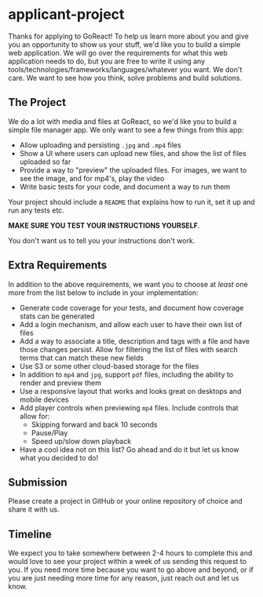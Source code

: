 # applicant-project

Thanks for applying to GoReact! To help us learn more about you and give you an opportunity to show us your stuff, we'd like you to build a simple web application.  We will go over the requirements for what this web application needs to do, but you are free to write it using any tools/technologies/frameworks/languages/whatever you want.  We don't care.  We want to see how you think, solve problems and build solutions.

## The Project
We do a lot with media and files at GoReact, so we'd like you to build a simple file manager app.  We only want to see a few things from this app:

* Allow uploading and persisting `.jpg` and `.mp4` files
* Show a UI where users can upload new files, and show the list of files uploaded so far
* Provide a way to "preview" the uploaded files.  For images, we want to see the image, and for mp4's, play the video
* Write basic tests for your code, and document a way to run them

Your project should include a `README` that explains how to run it, set it up and run any tests etc.

**MAKE SURE YOU TEST YOUR INSTRUCTIONS YOURSELF**.

You don't want us to tell you your instructions don't work.

## Extra Requirements
In addition to the above requirements, we want you to choose at *least* one more from the list below to include in your implementation:

* Generate code coverage for your tests, and document how coverage stats can be generated
* Add a login mechanism, and allow each user to have their own list of files
* Add a way to associate a title, description and tags with a file and have those changes persist.  Allow for filtering the list of files with search terms that can match these new fields
* Use S3 or some other cloud-based storage for the files
* In addition to `mp4` and `jpg`, support `pdf` files, including the ability to render and preview them
* Use a responsive layout that works and looks great on desktops and mobile devices
* Add player controls when previewing `mp4` files.  Include controls that allow for:
   * Skipping forward and back 10 seconds
   * Pause/Play
   * Speed up/slow down playback
* Have a cool idea not on this list? Go ahead and do it but let us know what you decided to do!

## Submission
Please create a project in GitHub or your online repository of choice and share it with us.

## Timeline
We expect you to take somewhere between 2-4 hours to complete this and would love to see your project within a week of us sending this request to you.  If you need more time because you want to go above and beyond, or if you are just needing more time for any reason, just reach out and let us know.
